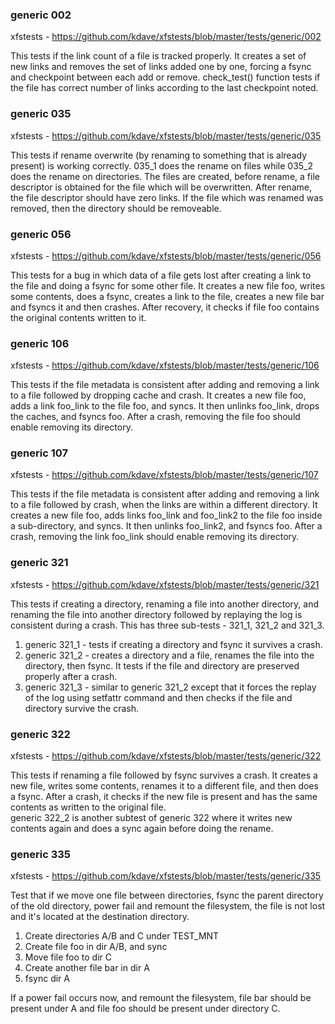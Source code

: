 
### generic 002
xfstests - https://github.com/kdave/xfstests/blob/master/tests/generic/002  

This tests if the link count of a file is tracked properly. It creates a set of new links and removes the set of links added one by one, forcing a fsync and checkpoint between each add or remove. check_test() function tests if the file has correct number of links  according to the last checkpoint noted.  

### generic 035
xfstests - https://github.com/kdave/xfstests/blob/master/tests/generic/035  

This tests if rename overwrite (by renaming to something that is already present) is working correctly. 035_1 does the rename on files while 035_2 does the rename on directories. The files are created, before rename, a file descriptor is obtained for the file which will be overwritten. After rename, the file descriptor should have zero links. If the file which was renamed was removed, then the directory should be removeable.  

### generic 056
xfstests - https://github.com/kdave/xfstests/blob/master/tests/generic/056  

This tests for a bug in which data of a file gets lost after creating a link to the file and doing a fsync for some other file. It creates a new file foo, writes some contents, does a fsync,  creates a link to the file, creates a new file bar and fsyncs it and then crashes. After recovery, it checks if file foo contains the original contents written to it.    

### generic 106
xfstests - https://github.com/kdave/xfstests/blob/master/tests/generic/106  

This tests if the file metadata is consistent after adding and removing a link to a file followed by dropping cache and crash. It creates a new file foo, adds a link foo_link to the file foo, and syncs. It then unlinks foo_link, drops the caches, and fsyncs foo. After a crash, removing the file foo should enable removing its directory.  

### generic 107
xfstests - https://github.com/kdave/xfstests/blob/master/tests/generic/107  

This tests if the file metadata is consistent after adding and removing a link to a file followed by crash, when the links are within a different directory. It creates a new file foo, adds links foo_link and foo_link2 to the file foo inside a sub-directory, and syncs. It then unlinks foo_link2, and fsyncs foo. After a crash, removing the link foo_link should enable removing its directory.  

### generic 321
xfstests - https://github.com/kdave/xfstests/blob/master/tests/generic/321  

This tests if creating a directory, renaming a file into another directory, and renaming the file into another directory followed by replaying the log is consistent during a crash. This has three sub-tests - 321_1, 321_2 and 321_3.  

1. generic 321_1 - tests if creating a directory and fsync it survives a crash.  
2. generic 321_2 - creates a directory and a file, renames the file into the directory, then fsync. It tests if the file and directory are preserved properly after a crash.  
3. generic 321_3 - similar to generic 321_2 except that it forces the replay of the log using setfattr command and then checks if the file and directory survive the crash.  


### generic 322
xfstests - https://github.com/kdave/xfstests/blob/master/tests/generic/322  

This tests if renaming a file followed by fsync survives a crash. It creates a new file, writes some contents, renames it to a different file, and then does a fsync. After a crash, it checks if the new file is present and has the same contents as written to the original file.  
generic 322_2 is another subtest of generic 322 where it writes new contents again and does a sync again before doing the rename.

### generic 335
xfstests - https://github.com/kdave/xfstests/blob/master/tests/generic/335  

Test that if we move one file between directories, fsync the parent directory of the old directory, power fail and remount the filesystem, the file is not lost and it's located at the destination directory.  

1. Create directories A/B and C under TEST_MNT  
2. Create file foo in dir A/B, and sync  
3. Move file foo to dir C  
4. Create another file bar in dir A  
5. fsync dir A  

If a power fail occurs now, and remount the filesystem, file bar should be present under A and file foo should be present under directory C.  

